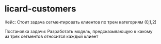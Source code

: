 # licard-customers

Кейс:
Стоит задача сегментировать клиентов по трем категориям (0,1,2)

Постановка задачи:
Разработать модель, предсказывающую к какому из трех сегментов относится каждый клиент